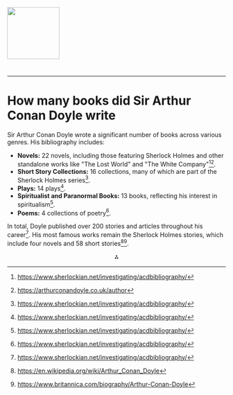 <img src="https://r2cdn.perplexity.ai/pplx-full-logo-primary-dark%402x.png" class="logo" width="120"/>

# 

---

# How many books did Sir Arthur Conan Doyle write

Sir Arthur Conan Doyle wrote a significant number of books across various genres. His bibliography includes:

- **Novels:** 22 novels, including those featuring Sherlock Holmes and other standalone works like "The Lost World" and "The White Company"[^5][^7].
- **Short Story Collections:** 16 collections, many of which are part of the Sherlock Holmes series[^5].
- **Plays:** 14 plays[^5].
- **Spiritualist and Paranormal Books:** 13 books, reflecting his interest in spiritualism[^5].
- **Poems:** 4 collections of poetry[^5].

In total, Doyle published over 200 stories and articles throughout his career[^5]. His most famous works remain the Sherlock Holmes stories, which include four novels and 58 short stories[^1][^8].

<div style="text-align: center">⁂</div>

[^1]: https://en.wikipedia.org/wiki/Arthur_Conan_Doyle

[^2]: https://www.arthur-conan-doyle.com/index.php/The_62_Sherlock_Holmes_stories_written_by_Arthur_Conan_Doyle

[^3]: https://www.arthur-conan-doyle.com/index.php/Sir_Arthur_Conan_Doyle:Complete_Works

[^4]: https://www.fantasticfiction.com/d/sir-arthur-conan-doyle/

[^5]: https://www.sherlockian.net/investigating/acdbibliography/

[^6]: https://en.wikipedia.org/wiki/Arthur_Conan_Doyle_bibliography

[^7]: https://arthurconandoyle.co.uk/author

[^8]: https://www.britannica.com/biography/Arthur-Conan-Doyle

[^9]: https://en.wikipedia.org/wiki/Arthur_Conan_Doyle

